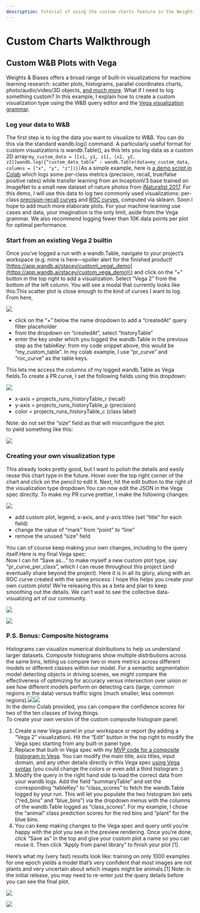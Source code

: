 ```yaml
---
description: Tutorial of using the custom charts feature in the Weights & Biases UI
---
```


# Custom Charts Walkthrough

## Custom W&B Plots with Vega

Weights & Biases offers a broad range of built-in visualizations for machine learning research: scatter plots, histograms, parallel coordinates charts, photo/audio/video/3D objects, [and much more](https://docs.wandb.com/library/log#logging-objects). What if I need to log something custom? In this example, I explain how to create a custom visualization type using the W&B query editor and the [Vega visualization grammar](https://vega.github.io/vega/).

### Log your data to W&B

The first step is to log the data you want to visualize to W&B. You can do this via the standard wandb.log\(\) command. A particularly useful format for custom visualizations is wandb.Table\(\), as this lets you log data as a custom 2D array:`my_custom_data = [[x1, y1, z1], [x2, y2, z2]]wandb.log({“custom_data_table” : wandb.Table(data=my_custom_data,                                 columns = ["x", "y", "z"])})`As a simple example, here is [a demo script in Colab](https://colab.research.google.com/drive/1g-gNGokPWM2Qbc8p1Gofud0_5AoZdoSD?usp=sharing) which logs some per-class metrics \(precision, recall, true/false positive rates\) while transfer learning from an InceptionV3 base trained on ImageNet to a small new dataset of nature photos from [iNaturalist 2017](https://github.com/visipedia/inat_comp). For this demo, I will use this data to log two commonly used visualizations: per-class [precision-recall curves](https://scikit-learn.org/stable/modules/generated/sklearn.metrics.precision_recall_curve.html) and [ROC curves](https://scikit-learn.org/stable/modules/generated/sklearn.metrics.roc_curve.html), computed via sklearn. Soon I hope to add much more elaborate plots. For your machine learning use cases and data, your imagination is the only limit, aside from the Vega grammar.  We also recommend logging fewer than 10K data points per plot for optimal performance.

### Start from an existing Vega 2 builtin

Once you’ve logged a run with a wandb.Table, navigate to your project’s workspace \(e.g. mine is here—spoiler alert for the finished product! [https://app.wandb.ai/stacey/custom\_vega\_demo](https://app.wandb.ai/stacey/custom_vega_demo)\) and click on the “+” button in the top right to add a visualization. Select “Vega 2” from the bottom of the left column. You will see a modal that currently looks like this:This scatter plot is close enough to the kind of curves I want to log.  From here, 

![](https://paper-attachments.dropbox.com/s_5FCA7E5A968820ADD0CD5402B4B0F71ED90882B3AC586103C1A96BF845A0EAC7_1597440887681_Screen+Shot+2020-08-14+at+2.34.33+PM.png)

* click on the “+” below the name dropdown to add a “createdAt” query filter placeholder
* from the dropdown on “createdAt”, select “historyTable”
* enter the key under which you logged the wandb.Table in the previous step as the tableKey: from my code snippet above, this would be “my\_custom\_table”. In my colab example, I use “pr\_curve” and “roc\_curve” as the table keys.

  
This lets me access the columns of my logged wandb.Table as Vega fields.To create a PR curve, I set the following fields using this dropdown:

![](https://paper-attachments.dropbox.com/s_5FCA7E5A968820ADD0CD5402B4B0F71ED90882B3AC586103C1A96BF845A0EAC7_1597441569984_Screen+Shot+2020-08-14+at+2.45.34+PM.png)

* x-axis = projects\_runs\_historyTable\_r \(recall\)
* y-axis = projects\_runs\_historyTable\_p \(precision\)
* color = projects\_runs\_historyTable\_c \(class label\)

Note: do not set the “size” field as that will misconfigure the plot.  
to yield something like this:

![](https://paper-attachments.dropbox.com/s_5FCA7E5A968820ADD0CD5402B4B0F71ED90882B3AC586103C1A96BF845A0EAC7_1597441855957_Screen+Shot+2020-08-14+at+2.50.41+PM.png)

### Creating your own visualization type

This already looks pretty good, but I want to polish the details and easily reuse this chart type in the future. Hover over the top right corner of the chart and click on the pencil to edit it. Next, hit the edit button to the right of the visualization type dropdown.You can now edit the JSON in the Vega spec directly. To make my PR curve prettier, I make the following changes:

![](https://paper-attachments.dropbox.com/s_5FCA7E5A968820ADD0CD5402B4B0F71ED90882B3AC586103C1A96BF845A0EAC7_1597442115525_Screen+Shot+2020-08-14+at+2.52.24+PM.png)

* add custom plot, legend, x-axis, and y-axis titles \(set “title” for each field\)
* change the value of “mark” from “point” to “line”
* remove the unused “size” field

You can of course keep making your own changes, including to the query itself.Here is my final Vega spec:  
 Now I can hit “Save as…” to make myself a new custom plot type, say “pr\_curve\_per\_class”, which I can reuse throughout this project \(and eventually share beyond the project\). Here it is in all its glory, along with an ROC curve created with the same process:  I hope this helps you create your own custom plots! We’re releasing this as a beta and plan to keep smoothing out the details. We can’t wait to see the collective data-visualizing art of our community. 

![](https://paper-attachments.dropbox.com/s_5FCA7E5A968820ADD0CD5402B4B0F71ED90882B3AC586103C1A96BF845A0EAC7_1597442868347_Screen+Shot+2020-08-14+at+3.07.30+PM.png)

![](https://paper-attachments.dropbox.com/s_5FCA7E5A968820ADD0CD5402B4B0F71ED90882B3AC586103C1A96BF845A0EAC7_1597442424763_Screen+Shot+2020-08-14+at+2.56.38+PM.png)

### P.S. Bonus: Composite histograms

Histograms can visualize numerical distributions to help us understand larger datasets. Composite histograms show multiple distributions across the same bins, letting us compare two or more metrics across different models or different classes within our model. For a semantic segmentation model detecting objects in driving scenes, we might compare the effectiveness of optimizing for accuracy versus intersection over union or see how different models perform on detecting cars \(large, common regions in the data\) versus traffic signs \(much smaller, less common regions\).![](https://paper-attachments.dropbox.com/s_5FCA7E5A968820ADD0CD5402B4B0F71ED90882B3AC586103C1A96BF845A0EAC7_1598310765041_Screen+Shot+2020-08-24+at+4.09.52+PM.png)![](https://paper-attachments.dropbox.com/s_5FCA7E5A968820ADD0CD5402B4B0F71ED90882B3AC586103C1A96BF845A0EAC7_1598310765047_Screen+Shot+2020-08-24+at+4.08.17+PM.png)  
In the demo Colab provided, you can compare the confidence scores for two of the ten classes of living things.   
To create your own version of the custom composite histogram panel:

1. Create a new Vega panel in your workspace or report \(by adding a “Vega 2” visualization\). Hit the “Edit” button in the top right  to modify the Vega spec starting from any built-in panel type.
2. Replace that built-in Vega spec with my [MVP code for a composite histogram in Vega](https://gist.github.com/staceysv/9bed36a2c0c2a427365991403611ce21). You can modify the main title, axis titles, input domain, and any other details directly in this Vega spec [using Vega syntax](https://vega.github.io/) \(you could change the colors or even add a third histogram :\)
3. Modify the query in the right hand side to load the correct data from your wandb logs. Add the field “summaryTable” and set the corresponding “tableKey” to “class\_scores” to fetch the wandb.Table logged by your run. This will let you populate the two histogram bin sets \(“red\_bins” and “blue\_bins”\) via the dropdown menus with the columns of the wandb.Table logged as “class\_scores”. For my example, I chose the “animal” class prediction scores for the red bins and “plant” for the blue bins.
4. You can keep making changes to the Vega spec and query until you’re happy with the plot you see in the preview rendering. Once you’re done, click “Save as” in the top and give your custom plot a name so you can reuse it. Then click “Apply from panel library” to finish your plot \[1\].

  
Here’s what my \(very fast\) results look like: training on only 1000 examples for one epoch yields a model that’s very confident that most images are not plants and very uncertain about which images might be animals.\[1\] Note: in the initial release, you may need to re-enter just the query details before you can see the final plot.

![](https://paper-attachments.dropbox.com/s_5FCA7E5A968820ADD0CD5402B4B0F71ED90882B3AC586103C1A96BF845A0EAC7_1598376315319_Screen+Shot+2020-08-25+at+10.24.49+AM.png)

![](https://paper-attachments.dropbox.com/s_5FCA7E5A968820ADD0CD5402B4B0F71ED90882B3AC586103C1A96BF845A0EAC7_1598376160845_Screen+Shot+2020-08-25+at+10.08.11+AM.png)

